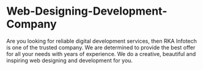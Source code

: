 # Web-Designing-Development-Company
Are you looking for reliable digital development services, then RKA Infotech is one of the trusted company. We are determined to provide the best offer for all your needs with years of experience. We do a creative, beautiful and inspiring web designing and development for you.
